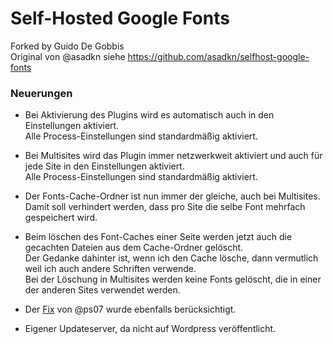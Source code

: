 # Self-Hosted Google Fonts
Forked by Guido De Gobbis  
Original von @asadkn siehe https://github.com/asadkn/selfhost-google-fonts

### Neuerungen

- Bei Aktivierung des Plugins wird es automatisch auch in den Einstellungen aktiviert.  
Alle Process-Einstellungen sind standardmäßig aktiviert.

- Bei Multisites wird das Plugin immer netzwerkweit aktiviert und auch für jede Site in den Einstellungen aktiviert.  
Alle Process-Einstellungen sind standardmäßig aktiviert.

- Der Fonts-Cache-Ordner ist nun immer der gleiche, auch bei Multisites.  
Damit soll verhindert werden, dass pro Site die selbe Font mehrfach gespeichert wird.

- Beim löschen des Font-Caches einer Seite werden jetzt auch die gecachten Dateien aus dem Cache-Ordner gelöscht.  
Der Gedanke dahinter ist, wenn ich den Cache lösche, dann vermutlich weil ich auch andere Schriften verwende.  
Bei der Löschung in Multisites werden keine Fonts gelöscht, die in einer der anderen Sites verwendet werden.

- Der [Fix](https://wordpress.org/support/topic/fix-for-checkboxes-not-reflecting-current-values/) von @ps07 wurde ebenfalls berücksichtigt.

- Eigener Updateserver, da nicht auf Wordpress veröffentlicht.